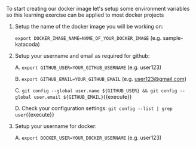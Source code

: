 To start creating our docker image let's setup some environment variables
so this learning exercise can be applied to most docker projects

1. Setup the name of the docker image you will be working on:

	`export DOCKER_IMAGE_NAME=NAME_OF_YOUR_DOCKER_IMAGE` (e.g. sample-katacoda)

2. Setup your username and email as required for github:

	A. `export GITHUB_USER=YOUR_GITHUB_USERNAME` (e.g. user123)
	
	B. `export GITHUB_EMAIL=YOUR_GITHUB_EMAIL` (e.g. user123@gmail.com)

	C. `git config --global user.name ${GITHUB_USER} && git config --global user.email ${GITHUB_EMAIL}`{{execute}}

	D. Check your configuration settings: `git config --list | grep user`{{execute}}

3. Setup your username for docker:

	A. `export DOCKER_USER=YOUR_DOCKER_USERNAME` (e.g. user123)
